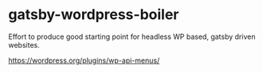 # gatsby-wordpress-boiler
Effort to produce good starting point for headless WP based, gatsby driven websites. 

https://wordpress.org/plugins/wp-api-menus/